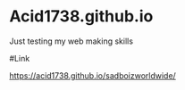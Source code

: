 # Acid1738.github.io
Just testing my web making skills

#Link

 https://acid1738.github.io/sadboizworldwide/
